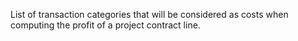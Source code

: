 List of transaction categories that will be considered as costs when computing the profit of a project contract line.